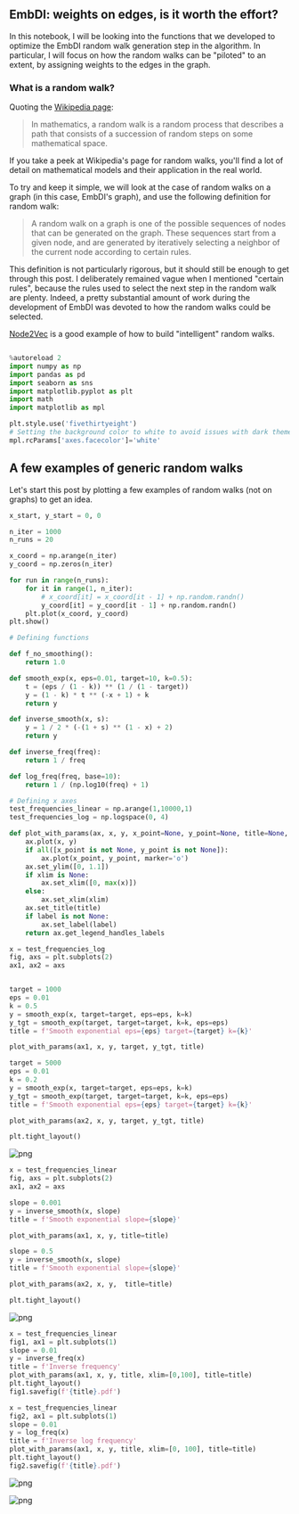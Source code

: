 ## EmbDI: weights on edges, is it worth the effort? 
In this notebook, I will be looking into the functions that we developed to optimize the EmbDI random walk generation step in the algorithm. In particular, I will focus on how the random walks can be "piloted" to an extent, by assigning weights to the edges in the graph. 

### What is a random walk? 
Quoting the [Wikipedia page](https://en.wikipedia.org/wiki/Random_walk):
> In mathematics, a random walk is a random process that describes a path that consists of a succession of random steps on some mathematical space.

If you take a peek at Wikipedia's page for random walks, you'll find a lot of detail on mathematical models and their application in the real world. 

To try and keep it simple, we will look at the case of random walks on a graph (in this case, EmbDI's graph), and use the following definition for random walk: 

> A random walk on a graph is one of the possible sequences of nodes that can be generated on the graph. These sequences start from a given node, and are generated by iteratively selecting a neighbor of the current node according to certain rules. 

This definition is not particularly rigorous, but it should still be enough to get through this post. I deliberately remained vague when I mentioned "certain rules", because the rules used to select the next step in the random walk are plenty. Indeed, a pretty substantial amount of work during the development of EmbDI was devoted to how the random walks could be selected. 

[Node2Vec](https://dl.acm.org/doi/abs/10.1145/2939672.2939754?casa_token=Q6QjWkY-Z9EAAAAA:ZBrwqhcrl_XJPrltW6Px2RECedM2FpqZAI6uYLFJMfeDvyLrjWw-h55pCKmnCtL2-HEs3wZ_1-IC) is a good example of how to build "intelligent" random walks. 


```python

```


```python
%autoreload 2
import numpy as np
import pandas as pd
import seaborn as sns
import matplotlib.pyplot as plt
import math
import matplotlib as mpl

```


```python
plt.style.use('fivethirtyeight')
# Setting the background color to white to avoid issues with dark themes
mpl.rcParams['axes.facecolor']='white'

```

## A few examples of generic random walks
Let's start this post by plotting a few examples of random walks (not on graphs) to get an idea.  


```python
x_start, y_start = 0, 0

n_iter = 1000
n_runs = 20

x_coord = np.arange(n_iter)
y_coord = np.zeros(n_iter)

for run in range(n_runs):
    for it in range(1, n_iter):
        # x_coord[it] = x_coord[it - 1] + np.random.randn()
        y_coord[it] = y_coord[it - 1] + np.random.randn()        
    plt.plot(x_coord, y_coord)
plt.show()


```


```python
# Defining functions

def f_no_smoothing():
    return 1.0

def smooth_exp(x, eps=0.01, target=10, k=0.5):
    t = (eps / (1 - k)) ** (1 / (1 - target))
    y = (1 - k) * t ** (-x + 1) + k
    return y

def inverse_smooth(x, s):
    y = 1 / 2 * (-(1 + s) ** (1 - x) + 2)
    return y

def inverse_freq(freq):
    return 1 / freq

def log_freq(freq, base=10):
    return 1 / (np.log10(freq) + 1)
```


```python
# Defining x axes
test_frequencies_linear = np.arange(1,10000,1)
test_frequencies_log = np.logspace(0, 4)
```


```python
def plot_with_params(ax, x, y, x_point=None, y_point=None, title=None, xlim=None, label=None):
    ax.plot(x, y)
    if all([x_point is not None, y_point is not None]):
        ax.plot(x_point, y_point, marker='o')
    ax.set_ylim([0, 1.1])
    if xlim is None:
        ax.set_xlim([0, max(x)])
    else:
        ax.set_xlim(xlim)
    ax.set_title(title)
    if label is not None:
        ax.set_label(label)
    return ax.get_legend_handles_labels
```


```python
x = test_frequencies_log
fig, axs = plt.subplots(2)
ax1, ax2 = axs


target = 1000
eps = 0.01
k = 0.5
y = smooth_exp(x, target=target, eps=eps, k=k)
y_tgt = smooth_exp(target, target=target, k=k, eps=eps)
title = f'Smooth exponential eps={eps} target={target} k={k}'

plot_with_params(ax1, x, y, target, y_tgt, title)

target = 5000
eps = 0.01
k = 0.2
y = smooth_exp(x, target=target, eps=eps, k=k)
y_tgt = smooth_exp(target, target=target, k=k, eps=eps)
title = f'Smooth exponential eps={eps} target={target} k={k}'

plot_with_params(ax2, x, y, target, y_tgt, title)

plt.tight_layout()

```


    
![png](EmbDI%20Edgelist%20Weights_files/EmbDI%20Edgelist%20Weights_9_0.png)
    



```python
x = test_frequencies_linear
fig, axs = plt.subplots(2)
ax1, ax2 = axs

slope = 0.001
y = inverse_smooth(x, slope)
title = f'Smooth exponential slope={slope}'

plot_with_params(ax1, x, y, title=title)

slope = 0.5
y = inverse_smooth(x, slope)
title = f'Smooth exponential slope={slope}'

plot_with_params(ax2, x, y,  title=title)

plt.tight_layout()

```


    
![png](EmbDI%20Edgelist%20Weights_files/EmbDI%20Edgelist%20Weights_10_0.png)
    



```python
x = test_frequencies_linear
fig1, ax1 = plt.subplots(1)
slope = 0.01
y = inverse_freq(x)
title = f'Inverse frequency'
plot_with_params(ax1, x, y, title, xlim=[0,100], title=title)
plt.tight_layout()
fig1.savefig(f'{title}.pdf')

x = test_frequencies_linear
fig2, ax1 = plt.subplots(1)
slope = 0.01
y = log_freq(x)
title = f'Inverse log frequency'
plot_with_params(ax1, x, y, title, xlim=[0, 100], title=title)
plt.tight_layout()
fig2.savefig(f'{title}.pdf')
```


    
![png](EmbDI%20Edgelist%20Weights_files/EmbDI%20Edgelist%20Weights_11_0.png)
    



    
![png](EmbDI%20Edgelist%20Weights_files/EmbDI%20Edgelist%20Weights_11_1.png)
    



```python

```

